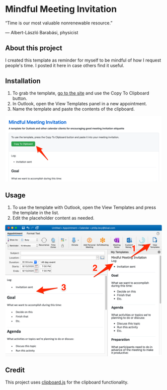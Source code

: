 # Mindful Meeting Invitation

“Time is our most valuable nonrenewable resource.”

— Albert-László Barabási, physicist

## About this project
I created this template as reminder for myself to be mindful of how I request people's time. I posted it here in case others find it useful.

## Installation
1. To grab the template, [go to the site](https://pglevy.github.io/mindful-meeting-invitation/site/index.html) and use the Copy To Clipboard button.
2. In Outlook, open the View Templates panel in a new appointment.
3. Name the template and paste the contents of the clipboard.

![alt text](/images/installation.png "Installing template from site")

## Usage
1. To use the template with Outlook, open the View Templates and press the template in the list.
2. Edit the placeholder content as needed.

![alt text](/images/usage.png "Using template with Outlook")

## Credit
This project uses [clipboard.js](https://clipboardjs.com/) for the clipboard functionality.
